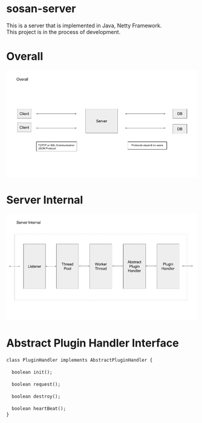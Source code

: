 # sosan-server
This is a server that is implemented in Java, Netty Framework. <br />
This project is in the process of development.

# Overall
![Alt text](overall.jpg?raw=true)

# Server Internal
![Alt text](server_internal.jpg?raw=true)

# Abstract Plugin Handler Interface
```
class PluginHandler implements AbstractPluginHandler {

  boolean init();

  boolean request();

  boolean destroy();

  boolean heartBeat();
}
```
